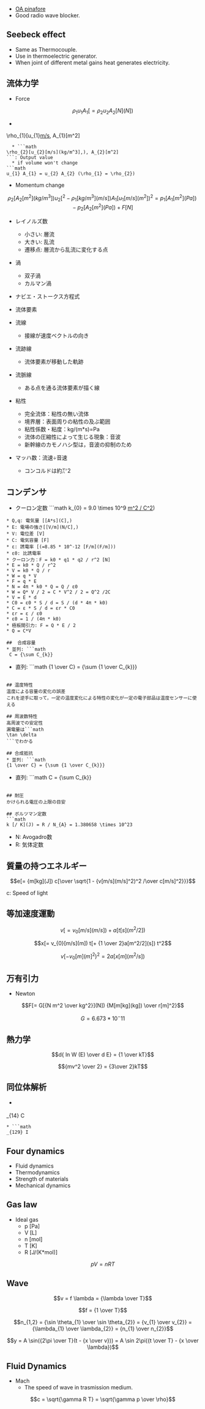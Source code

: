 * [OA pinafore](http://shigeo-t.hatenablog.com/entry/2013/10/11/105004)
 * Good radio wave blocker.

## Seebeck effect 
* Same as Thermocouple.
* Use in thermoelectric generator.
* When joint of different metal gains heat generates electricity.

## 流体力学
* Force
```math
\rho_{1} u_{1} A_{1} [= \rho_{2} u_{2} A_{2} [N](N])
```

  * ```math
\rho_{1}[u_{1}[m/s](kg/m^3],), A_{1}[m^2]
```: Input value
  * ```math
\rho_{2}[u_{2}[m/s](kg/m^3],), A_{2}[m^2]
```: Output value
  * if volume won't change
```math
u_{1} A_{1} = u_{2} A_{2} (\rho_{1} = \rho_{2})
```

* Momentum change
```math
\rho_{2} [A_{2} [m^2](kg/m^3]) u_{2} [^2  - \rho_{1} [kg/m^3](m/s]) A_{1} [u_{1} [m/s](m^2])^2 = p_{1} [A_{1} [m^2](Pa]) - p_{2} [A_{2} [m^2](Pa]) + F[N]
```

* レイノルズ数
  * 小さい: 層流
  * 大きい: 乱流
  * 遷移点: 層流から乱流に変化する点

* 渦
  * 双子渦
  * カルマン渦

* ナビエ・ストークス方程式
* 流体要素
* 流線
  * 接線が速度ベクトルの向き
* 流跡線
  * 流体要素が移動した軌跡
* 流脈線
  * ある点を通る流体要素が描く線
* 粘性
  * 完全流体：粘性の無い流体
  * 境界層：表面周りの粘性の及ぶ範囲
  * 粘性係数・粘度：kg/(m*s)=Pa
  * 流体の圧縮性によって生じる現象：音波
  * 新幹線のカモノハシ型は，音波の抑制のため
* マッハ数：流速÷音速
  * コンコルドは約㍅2

## コンデンサ
* クーロン定数 ```math
k_{0} = 9.0 \times 10^9 [m^2 / C^2](N))
```
* Q,q: 電気量 [[A*s](C],)
* E: 電場の強さ[[V/m](N/C],)
* V: 電位差 [V]
* C: 電気容量 [F]
* ε: 誘電率 [(=8.85 * 10^-12 [F/m](F/m]))
* ε0: 比誘電率
* クーロン力：F = k0 * q1 * q2 / r^2 [N]
* E = k0 * Q / r^2
* V = k0 * Q / r
* W = q * V
* F = q * E
* N = 4π * k0 * Q = Q / ε0
* W = Q* V / 2 = C * V^2 / 2 = Q^2 /2C
* V = E * d
* C0 = ε0 * S / d = S / (d * 4π * k0)
* C = ε * S / d = εr * C0
* εr = ε / ε0
* ε0 = 1 / (4π * k0)
* 極板間引力: F = Q * E / 2
* Q = C*V

##  合成容量 
* 並列: ```math
 C = {\sum C_{k}} 
```
* 直列: ```math
{1 \over C} = {\sum {1 \over C_{k}}}
```

## 温度特性
温度による容量の変化の誤差
これを逆手に取って，一定の温度変化による特性の変化が一定の電子部品は温度センサーに使える

## 周波数特性
高周波での安定性
漏電量は```math
\tan \delta
```でわかる

## 合成抵抗
* 並列: ```math
{1 \over C} = {\sum {1 \over C_{k}}}
```
* 直列: ```math
 C = {\sum C_{k}} 
```

## 耐圧
かけられる電圧の上限の目安

## ボルツマン定数
```math
k [/ K](J) = R / N_{A} = 1.380658 \times 10^23
```
* N: Avogadro数
* R: 気体定数

## 質量の持つエネルギー
```math
e[= {m[kg](J]) c[\over \sqrt{1 - {v[m/s](m/s]^2)^2 /\over c[m/s]^2}}}
```

c: Speed of light

## 等加速度運動
```math
v[= v_{0}[m/s](m/s]) + a[t[s](m^2/2])
```

```math
x[= v_{0}[m/s](m]) t[+ {1 \over 2}a[m^2/2](s]) t^2
```

```math
v[- v_{0}[m](m]^2)^2 = 2 a[x[m](m^2/s])
```

## 万有引力
* Newton
```math
F[= G[{N m^2 \over kg^2}](N]) {M[m[kg](kg]) \over r[m]^2}
```

```math
G = 6.673 * 10^-11
```

## 熱力学
```math
d{ ln W (E) \over d E} = {1 \over kT}
```

```math
{mv^2 \over 2} = {3\over 2}kT
```

## 同位体解析
* ```math
_{14} C
```
* ```math
_{129} I
```

## Four dynamics 
* Fluid dynamics
* Thermodynamics
* Strength of materials
* Mechanical dynamics

## Gas law 
* Ideal gas
  * p [Pa]
  * V [L]
  * n [mol]
  * T [K]
  * R [J/(K*mol)]
```math
pV = nRT
```

## Wave 
```math
v = f \lambda = {\lambda \over T}
```

```math
f = {1 \over T}
```

```math
n_{1,2} = {\sin \theta_{1} \over \sin \theta_{2}} = {v_{1} \over v_{2}} = {\lambda_{1} \over \lambda_{2}} = {n_{1} \over n_{2}}
```

```math
y = A \sin({2\pi \over T}(t - {x \over v})) = A \sin 2\pi({t \over T} - {x \over \lambda})
```

## Fluid Dynamics 
* Mach
  * The speed of wave in trasmission medium.
```math
c = \sqrt{\gamma R T} = \sqrt{\gamma p \over \rho}
```
